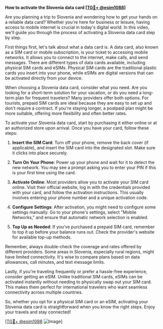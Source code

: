 **How to activate the Slovenia data card [[TG💪+ @esim1088](https://t.me/s/esim1088)]**

Are you planning a trip to Slovenia and wondering how to get your hands on a reliable data card? Whether you're here for business or leisure, having access to mobile internet is crucial in today's digital world. In this video, we'll guide you through the process of activating a Slovenia data card step by step.

First things first, let's talk about what a data card is. A data card, also known as a SIM card or mobile subscription, is your ticket to accessing mobile networks. It allows you to connect to the internet, make calls, and send messages. There are different types of data cards available, including physical SIM cards and eSIMs. Physical SIM cards are the traditional plastic cards you insert into your phone, while eSIMs are digital versions that can be activated directly from your device.

When choosing a Slovenia data card, consider what you need. Are you looking for a short-term solution for your vacation, or do you need a long-term plan for frequent travelers? Many providers offer both options. For tourists, prepaid SIM cards are ideal because they are easy to set up and don't require a contract. If you're staying longer, a postpaid plan might be more suitable, offering more flexibility and often better rates.

To activate your Slovenia data card, start by purchasing it either online or at an authorized store upon arrival. Once you have your card, follow these steps:

1. **Insert the SIM Card**: Turn off your phone, remove the back cover (if applicable), and insert the SIM card into the designated slot. Make sure it clicks into place securely.

2. **Turn On Your Phone**: Power up your phone and wait for it to detect the new network. You may see a prompt asking you to enter your PIN if this is your first time using the card.

3. **Activate Online**: Most providers allow you to activate your SIM card online. Visit their official website, log in with the credentials provided with your card, and follow the activation instructions. This usually involves entering your phone number and a unique activation code.

4. **Configure Settings**: After activation, you might need to configure some settings manually. Go to your phone's settings, select "Mobile Networks," and ensure that automatic network selection is enabled.

5. **Top Up as Needed**: If you've purchased a prepaid SIM card, remember to top it up before your balance runs out. Check the provider's website for available top-up methods.

Remember, always double-check the coverage and rates offered by different providers. Some areas in Slovenia, especially rural regions, might have limited connectivity. It's wise to compare plans based on data allowances, call minutes, and text message limits.

Lastly, if you're traveling frequently or prefer a hassle-free experience, consider getting an eSIM. Unlike traditional SIM cards, eSIMs can be activated instantly without needing to physically swap out your SIM card. This makes them perfect for international travelers who want seamless connectivity across multiple countries.

So, whether you opt for a physical SIM card or an eSIM, activating your Slovenia data card is straightforward when you know the right steps. Enjoy your travels and stay connected!

[[TG💪+ @esim1088](https://t.me/s/esim1088) ![Image](https://i.postimg.cc/Y0z9fWf4/image.png)]